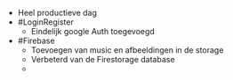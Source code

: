 - Heel  productieve dag
- #LoginRegister
	- Eindelijk google Auth toegevoegd
- #Firebase
	- Toevoegen van music en afbeeldingen in de storage
	- Verbeterd van de Firestorage database
	-